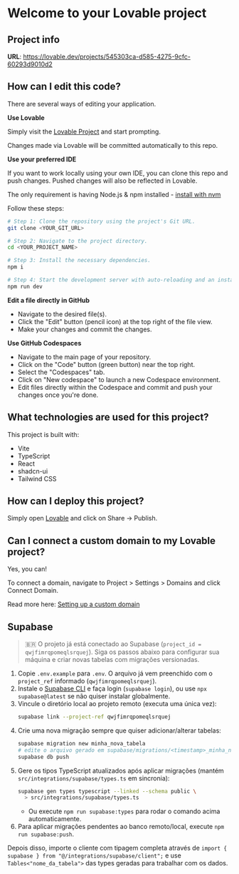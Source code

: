 # Welcome to your Lovable project

## Project info

**URL**: https://lovable.dev/projects/545303ca-d585-4275-9cfc-60293d9010d2

## How can I edit this code?

There are several ways of editing your application.

**Use Lovable**

Simply visit the [Lovable Project](https://lovable.dev/projects/545303ca-d585-4275-9cfc-60293d9010d2) and start prompting.

Changes made via Lovable will be committed automatically to this repo.

**Use your preferred IDE**

If you want to work locally using your own IDE, you can clone this repo and push changes. Pushed changes will also be reflected in Lovable.

The only requirement is having Node.js & npm installed - [install with nvm](https://github.com/nvm-sh/nvm#installing-and-updating)

Follow these steps:

```sh
# Step 1: Clone the repository using the project's Git URL.
git clone <YOUR_GIT_URL>

# Step 2: Navigate to the project directory.
cd <YOUR_PROJECT_NAME>

# Step 3: Install the necessary dependencies.
npm i

# Step 4: Start the development server with auto-reloading and an instant preview.
npm run dev
```

**Edit a file directly in GitHub**

- Navigate to the desired file(s).
- Click the "Edit" button (pencil icon) at the top right of the file view.
- Make your changes and commit the changes.

**Use GitHub Codespaces**

- Navigate to the main page of your repository.
- Click on the "Code" button (green button) near the top right.
- Select the "Codespaces" tab.
- Click on "New codespace" to launch a new Codespace environment.
- Edit files directly within the Codespace and commit and push your changes once you're done.

## What technologies are used for this project?

This project is built with:

- Vite
- TypeScript
- React
- shadcn-ui
- Tailwind CSS

## How can I deploy this project?

Simply open [Lovable](https://lovable.dev/projects/545303ca-d585-4275-9cfc-60293d9010d2) and click on Share -> Publish.

## Can I connect a custom domain to my Lovable project?

Yes, you can!

To connect a domain, navigate to Project > Settings > Domains and click Connect Domain.

Read more here: [Setting up a custom domain](https://docs.lovable.dev/features/custom-domain#custom-domain)

## Supabase

> 🇧🇷 O projeto já está conectado ao Supabase (`project_id = qwjfimrqpomeqlsrquej`). Siga os passos abaixo para configurar sua máquina e criar novas tabelas com migrações versionadas.

1. Copie `.env.example` para `.env`. O arquivo já vem preenchido com o `project_ref` informado (`qwjfimrqpomeqlsrquej`).
2. Instale o [Supabase CLI](https://supabase.com/docs/guides/cli) e faça login (`supabase login`), ou use `npx supabase@latest` se não quiser instalar globalmente.
3. Vincule o diretório local ao projeto remoto (executa uma única vez):
   ```bash
   supabase link --project-ref qwjfimrqpomeqlsrquej
   ```
4. Crie uma nova migração sempre que quiser adicionar/alterar tabelas:
   ```bash
   supabase migration new minha_nova_tabela
   # edite o arquivo gerado em supabase/migrations/<timestamp>_minha_nova_tabela.sql
   supabase db push
   ```
5. Gere os tipos TypeScript atualizados após aplicar migrações (mantém `src/integrations/supabase/types.ts` em sincronia):
   ```bash
   supabase gen types typescript --linked --schema public \
     > src/integrations/supabase/types.ts
   ```
   - Ou execute `npm run supabase:types` para rodar o comando acima automaticamente.
6. Para aplicar migrações pendentes ao banco remoto/local, execute `npm run supabase:push`.

Depois disso, importe o cliente com tipagem completa através de `import { supabase } from "@/integrations/supabase/client";` e use `Tables<"nome_da_tabela">` das types geradas para trabalhar com os dados.
